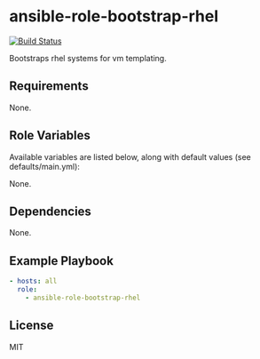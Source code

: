 # ansible-role-bootstrap-rhel

[![Build Status](https://travis-ci.org/BadFever/ansible-role-bootstrap-rhel.svg?branch=master)](https://travis-ci.org/BadFever/ansible-role-bootstrap-rhel)

Bootstraps rhel systems for vm templating.

## Requirements

None.

## Role Variables

Available variables are listed below, along with default values (see defaults/main.yml):

None.

## Dependencies

None.

## Example Playbook

```YAML
- hosts: all
  role:
    - ansible-role-bootstrap-rhel
```

## License

MIT
